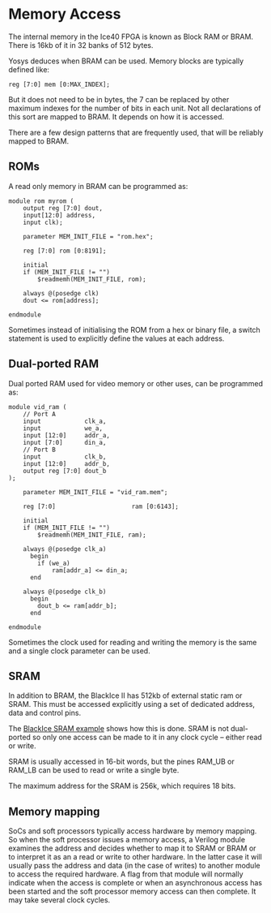 # Memory Access

The internal memory in the Ice40 FPGA is known as Block RAM or BRAM. There is 16kb of it in 32 banks of 512 bytes.

Yosys deduces when BRAM can be used. Memory blocks are typically defined like:

	reg [7:0] mem [0:MAX_INDEX];

But it does not need to be in bytes, the 7 can be replaced by other maximum indexes for the number of bits in each unit. Not all declarations of this sort are mapped to BRAM. It depends on how it is accessed.

There are a few design patterns that are frequently used, that will be reliably mapped to BRAM.

## ROMs

A read only memory in BRAM can be programmed as:

	module rom myrom (
		output reg [7:0] dout,
		input[12:0] address, 
		input clk);

		parameter MEM_INIT_FILE = "rom.hex";

		reg [7:0] rom [0:8191];

		initial
		if (MEM_INIT_FILE != "")
			$readmemh(MEM_INIT_FILE, rom);

		always @(posedge clk)
		dout <= rom[address];

	endmodule

Sometimes instead of initialising the ROM from a hex or binary file, a switch statement is used to explicitly define the values at each address.

## Dual-ported RAM

Dual ported RAM used for video memory or other uses, can be programmed as:

	module vid_ram (
		// Port A
		input            clk_a,
		input            we_a,
		input [12:0]     addr_a,
		input [7:0]      din_a,
		// Port B
		input            clk_b,
		input [12:0]     addr_b,
		output reg [7:0] dout_b            
	);

		parameter MEM_INIT_FILE = "vid_ram.mem";

		reg [7:0]                     ram [0:6143];

		initial
		if (MEM_INIT_FILE != "")
			$readmemh(MEM_INIT_FILE, ram);

		always @(posedge clk_a)
		  begin
			if (we_a)
				ram[addr_a] <= din_a;
		  end

		always @(posedge clk_b)
		  begin
			dout_b <= ram[addr_b];
		  end

	endmodule

Sometimes the clock used for reading and writing the memory is the same and a single clock parameter can be used.

## SRAM

In addition to BRAM, the BlackIce II has 512kb of external static ram or SRAM. This must be accessed explicitly using a set of dedicated address, data and control pins.

The [BlackIce SRAM example][] shows how this is done. SRAM is not dual-ported so only one access can be made to it in any clock cycle – either read or write.

SRAM is usually accessed in 16-bit words, but the pines RAM_UB or RAM_LB can be used to read or write a single byte.

The maximum address for the SRAM is 256k, which requires 18 bits.

[BlackIce SRAM example]:	https://github.com/mystorm-org/BlackIce-II/tree/master/examples/sram

## Memory mapping

SoCs and soft processors typically access hardware by memory mapping. So when the soft processor issues a memory access, a Verilog module examines the address and decides whether to map it to SRAM or BRAM or to interpret it as an a read or write to other hardware. In the latter case it will usually pass the address and data (in the case of writes) to another module to access the required hardware. A flag from that module will normally indicate when the access is complete or when an asynchronous access has been started and the soft processor memory access can then complete. It may take several clock cycles.